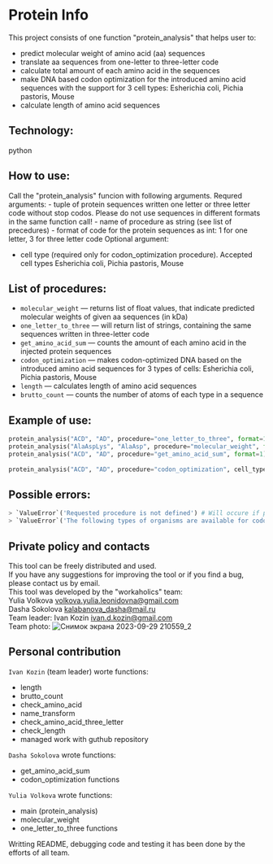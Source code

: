 # Protein Info

This project consists of one function "protein_analysis" that helps user to:
- predict molecular weight of amino acid (aa) sequences
- translate aa sequences from one-letter to three-letter code
- calculate total amount of each amino acid in the sequences
- make DNA based codon optimization for the introduced amino acid sequences with the support for 3 cell types: Esherichia coli, Pichia pastoris, Mouse
- calculate length of amino acid sequences 

## Technology:

python

## How to use:

Call the "protein_analysis" funcion with following arguments.
Requred arguments:
    - tuple of protein sequences written one letter or three letter code without stop codos. Please do not use sequences in different formats in the same function call!
    - name of procedure as string (see list of precedures)
    - format of code for the protein sequences as int: 1 for one letter, 3 for three letter code
Optional argument:
   - cell type (required only for codon_optimization procedure). Accepted cell types Esherichia coli, Pichia pastoris, Mouse

## List of procedures:

- `molecular_weight` — returns list of float values, that indicate predicted molecular weights of given aa sequences (in kDa)
- `one_letter_to_three` — will return list of strings, containing the same sequences written in three-letter code
- `get_amino_acid_sum` — сounts the amount of each amino acid in the injected protein sequences
- `codon_optimization` — makes codon-optimized DNA based on the introduced amino acid sequences for 3 types of cells: Esherichia coli, Pichia pastoris, Mouse
- `length` — calculates length of amino acid sequences 
- `brutto_count` — counts the number of atoms of each type in a sequence

## Example of use:

```python
protein_analysis("ACD", "AD", procedure="one_letter_to_three", format=1) # ['AlaCysAsp', 'AlaAsp']
protein_analysis("AlaAspLys", "AlaAsp", procedure="molecular_weight", format=3) # [0.37, 0.22]
protein_analysis("ACD", "AD", procedure="get_amino_acid_sum", format=1) # [{'A': 1, 'C': 1, 'D': 1, 'E': 0, 'F': 0, 'G': 0, 'H': 0, 'I': 0, 'K': 0, 'L': 0, 'M': 0, 'N': 0, 'P': 0, 'Q': 0, 'R': 0, 'S': 0, 'T': 0, 'V': 0, 'W': 0, 'Y': 0},
                                                                        # {'A': 1, 'C': 0, 'D': 1, 'E': 0, 'F': 0, 'G': 0, 'H': 0, 'I': 0, 'K': 0, 'L': 0, 'M': 0, 'N': 0, 'P': 0, 'Q': 0, 'R': 0, 'S': 0, 'T': 0, 'V': 0, 'W': 0, 'Y': 0}]
protein_analysis("ACD", "AD", procedure="codon_optimization", cell_type = 'E.coli', format=1) # ['GCGTGCGAT', 'GCGGAT']
```



## Possible errors:
```python
> `ValueError`('Requested procedure is not defined') # Will occure if proc argument does not correspond to any listed procedure (see List of procedures).
> `ValueError`('The following types of organisms are available for codon optimization: Esherichia coli, Pichia pastoris, Mouse) # Will occure if the cell type is incorrectly entered to optimize codons. 
```

## Private policy and contacts
This tool can be freely distributed and used.
<br/>
If you have any suggestions for improving the tool or if you find a bug, please contact us by email.
<br/>
This tool was developed by the "workaholics" team:
<br/>
Yulia Volkova volkova.yulia.leonidovna@gmail.com
<br/>
Dasha Sokolova kalabanova_dasha@mail.ru
<br/>
Team leader: Ivan Kozin ivan.d.kozin@gmail.com
<br/>
Team photo:
![Снимок экрана 2023-09-29 210559_2](https://github.com/ivandkoz/HW4_Functions2_Kozin/assets/63678919/ad1302a1-d139-4c82-b7eb-d5b9ac1897e8)

## Personal contribution
`Ivan Kozin` (team leader) worte functions:
- length
- brutto_count
- check_amino_acid
- name_transform
- check_amino_acid_three_letter
- check_length
- managed work with guthub repository

`Dasha Sokolova` wrote functions: 
- get_amino_acid_sum
- codon_optimization functions
  
`Yulia Volkova` wrote functions:
- main (protein_analysis)
- molecular_weight
- one_letter_to_three functions
  
Writting README, debugging code and testing it has been done by the efforts of all team.



